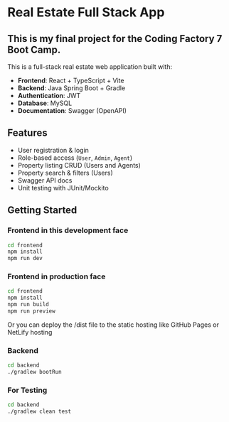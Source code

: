 
# Real Estate Full Stack App

## This is my final project for the Coding Factory 7 Boot Camp. 

This is a full-stack real estate web application built with:

- **Frontend**: React + TypeScript + Vite
- **Backend**: Java Spring Boot + Gradle
- **Authentication**: JWT
- **Database**: MySQL
- **Documentation**: Swagger (OpenAPI)

## Features

- User registration & login
- Role-based access (`User`, `Admin`, `Agent`)
- Property listing CRUD (Users and Agents)
- Property search & filters (Users)
- Swagger API docs
- Unit testing with JUnit/Mockito

## Getting Started

### Frontend in this development face
```bash
cd frontend
npm install
npm run dev
```
### Frontend in production face
```bash
cd frontend
npm install
npm run build
npm run preview
```
Or you can deploy the /dist file to the static hosting like GitHub Pages or NetLify hosting
### Backend
```bash
cd backend
./gradlew bootRun
```
### For Testing
```bash
cd backend
./gradlew clean test
```
